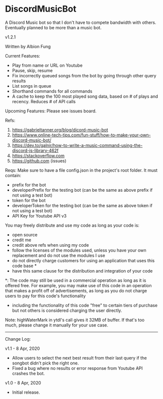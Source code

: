 # DiscordMusicBot
A Discord Music bot so that I don't have to compete bandwidth with others. Eventually planned to be more than
a music bot.

v1.2.1

Written by Albion Fung

Current Features:
- Play from name or URL on Youtube
- Pause, skip, resume
- Fix incorrectly queued songs from the bot by going through other query results
- List songs in queue
- Shorthand commands for all commands
- A cache to keep the 100 most played song data, based on # of plays and recency. Reduces # of API calls

Upcoming Features:
Please see issues board.

Refs:
1. https://gabrieltanner.org/blog/dicord-music-bot
2. https://www.online-tech-tips.com/fun-stuff/how-to-make-your-own-discord-music-bot/
3. https://dev.to/galnir/how-to-write-a-music-command-using-the-discord-js-library-462f
4. https://stackoverflow.com
5. https://github.com (issues)

Reqs: Make sure to have a file config.json in the project's root folder. It must contain:
- prefix for the bot
- developerPrefix for the testing bot (can be the same as above prefix if not using a test bot)
- token for the bot
- developerToken for the testing bot (can be the same as above token if not using a test bot)
- API Key for Youtube API v3

You may freely distribute and use my code as long as your code is:
- open source
- credit me
- credit above refs when using my code
- follow the licenses of the modules used, unless you have your own replacement and do
not use the modules I use
- do not directly charge customers for using an application that uses this code base *
- have this same clause for the distribution and integration of your code

*: The code may still be used in a commercial operation as long as it is offered free.
   For example, you may make use of this code in an operation that makes a profit off of
   advertisements, as long as you do not charge users to pay for this code's functionality
   - including the functionality of this code "free" to certain tiers of purchase but not
   others is considered charging the user directly.
   
   Note: highWaterMark in ytdl's call gives it 32MB of buffer. If that's too much, please change it
   manually for your use case.
   
__________________________________________________________________________________________________________
Change Log:
   
   v1.1 - 8 Apr, 2020
   - Allow users to select the next best result from their last query if the songbot didn't pick the right one.
   - Fixed a bug where no results or error response from Youtube API crashes the bot.
   
   v1.0 - 8 Apr, 2020
   - Initial release.
